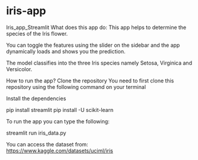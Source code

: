 # iris-app
Iris_app_Streamlit
What does this app do: This app helps to determine the species of the Iris flower.

You can toggle the features using the slider on the sidebar and the app dynamically loads and shows you the prediction.

The model classifies into the three Iris species namely Setosa, Virginica and Versicolor.

How to run the app? Clone the repository You need to first clone this repository using the following command on your terminal


Install the dependencies

pip install streamlit pip install -U scikit-learn

To run the app you can type the following:

streamlit run iris_data.py

You can access the dataset from: https://www.kaggle.com/datasets/uciml/iris
